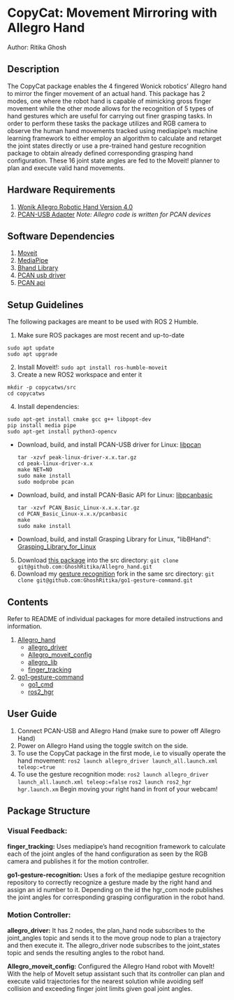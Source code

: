 # CopyCat: Movement Mirroring with Allegro Hand
Author: Ritika Ghosh

## **Description**
The CopyCat package enables the 4 fingered Wonick robotics’ Allegro hand to mirror the finger movement of an actual hand. This package has 2 modes, one where the robot hand is capable of mimicking gross finger movement while the other mode allows for the recognition of 5 types of hand gestures which are useful for carrying out finer grasping tasks. In order to perform these tasks the package utilizes and RGB camera to observe the human hand movements tracked using mediapipe’s machine learning framework to either employ an algorithm to calculate and retarget the joint states directly or use a pre-trained hand gesture recognition package to obtain already defined corresponding grasping hand configuration. These 16 joint state angles are fed to the Moveit! planner to plan and execute valid hand movements.

## **Hardware Requirements**
1. [Wonik Allegro Robotic Hand Version 4.0](http://wiki.wonikrobotics.com/AllegroHandWiki/index.php/Allegro_Hand_v4.0)
2. [PCAN-USB Adapter](https://www.peak-system.com/PCAN-USB.199.0.html?&L=1)
*Note: Allegro code is written for PCAN devices*

## **Software Dependencies**
1. [Moveit](https://moveit.picknik.ai/humble/index.html)
2. [MediaPipe](https://google.github.io/mediapipe/solutions/hands.html)
3. [Bhand Library](http://wiki.wonikrobotics.com/AllegroHandWiki/index.php/Grasping_Library_for_Linux)
4. [PCAN usb driver](http://www.peak-system.com/fileadmin/media/linux/index.htm#download)
5. [PCAN api](https://www.peak-system.com/Software-APIs.305.0.html?&L=1)

## **Setup Guidelines**
The following packages are meant to be used with ROS 2 Humble.
1. Make sure ROS packages are most recent and up-to-date
```
sudo apt update
sudo apt upgrade
```
2. Install Moveit!: `sudo apt install ros-humble-moveit`
3. Create a new ROS2 workspace and enter it
```
mkdir -p copycatws/src 
cd copycatws
```
4. Install dependencies:
```
sudo apt-get install cmake gcc g++ libpopt-dev
pip install media pipe
sudo apt-get install python3-opencv
```
- Download, build, and install PCAN-USB driver for Linux: [libpcan](http://www.peak-system.com/fileadmin/media/linux/index.htm#download)
    ```
    tar -xzvf peak-linux-driver-x.x.tar.gz
    cd peak-linux-driver-x.x
    make NET=NO
    sudo make install
    sudo modprobe pcan
    ```
- Download, build, and install PCAN-Basic API for Linux: [libpcanbasic](https://www.peak-system.com/Software-APIs.305.0.html?&L=1)
    ```
    tar -xzvf PCAN_Basic_Linux-x.x.x.tar.gz
    cd PCAN_Basic_Linux-x.x.x/pcanbasic
    make
    sudo make install
    ```
- Download, build, and install Grasping Library for Linux, "libBHand": [Grasping_Library_for_Linux](http://wiki.wonikrobotics.com/AllegroHandWiki/index.php/Grasping_Library_for_Linux)
5. Download [this package](https://github.com/GhoshRitika/Allegro_hand) into the src directory: `git clone git@github.com:GhoshRitika/Allegro_hand.git`
6. Download my [gesture recognition](https://github.com/GhoshRitika/go1-gesture-command) fork in the same src directory: `git clone git@github.com:GhoshRitika/go1-gesture-command.git`

## **Contents**
Refer to README of individual packages for more detailed instructions and information.
1. [Allegro_hand](https://github.com/GhoshRitika/Allegro_hand)
    - [allegro_driver](https://github.com/GhoshRitika/Allegro_hand/tree/main/allegro_driver)
    - [Allegro_moveit_config](https://github.com/GhoshRitika/Allegro_hand/tree/main/Allegro_moveit_config)
    - [allegro_lib](https://github.com/GhoshRitika/Allegro_hand/tree/main/allegro_lib)
    - [finger_tracking](https://github.com/GhoshRitika/Allegro_hand/tree/main/finger_tracking)
2. [go1-gesture-command](https://github.com/GhoshRitika/go1-gesture-command)
    - [go1_cmd](https://github.com/GhoshRitika/go1-gesture-command/tree/main/go1_cmd)
    - [ros2_hgr](https://github.com/GhoshRitika/go1-gesture-command/tree/main/ros2_hgr)

## **User Guide**
1. Connect PCAN-USB and Allegro Hand (make sure to power off Allegro Hand)
2. Power on Allegro Hand using the toggle switch on the side.
3. To use the CopyCat package in the first mode, i.e to visually operate the hand movement:
`ros2 launch allegro_driver launch_all.launch.xml teleop:=true`
4. To use the gesture recognition mode:
`ros2 launch allegro_driver launch_all.launch.xml teleop:=false`
`ros2 launch ros2_hgr hgr.launch.xm`
Begin moving your right hand in front of your webcam!

## **Package Structure**
### Visual Feedback: 
**finger_tracking:**
Uses mediapipe’s hand recognition framework to calculate each of the joint angles of the hand configuration as seen by the RGB camera and publishes it for the motion controller.

**go1-gesture-recognition:**
Uses a fork of the mediapipe gesture recognition repository to correctly recognize a gesture made by the right hand and assign an id number to it. Depending on the id the hgr_com node publishes the joint angles for corresponding grasping configuration in the robot hand.
### Motion Controller:
**allegro_driver:**
It has 2 nodes, the plan_hand node subscribes to the joint_angles topic and sends it to the move group node to plan a trajectory and then execute it. The allegro_driver node subscribes to the joint_states topic and sends the resulting angles to the robot hand.

**Allegro_moveit_config:**
Configured the Allegro Hand robot with MoveIt! With the help of MoveIt setup assistant such that its controller can plan and execute valid trajectories for the nearest solution while avoiding self collision and exceeding finger joint limits given goal joint angles. 
